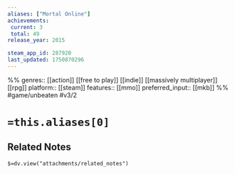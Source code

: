 ```yaml
---
aliases: ["Mortal Online"]
achievements:
 current: 3
 total: 49
release_year: 2015

steam_app_id: 287920
last_updated: 1750870296
---
```

%%
genres:: [[action]] [[free to play]] [[indie]] [[massively multiplayer]] [[rpg]]
platform:: [[steam]]
features:: [[mmo]]
preferred_input:: [[mkb]]
%%
#game/unbeaten
#v3/2

# `=this.aliases[0]`
## Related Notes
`$=dv.view("attachments/related_notes")`